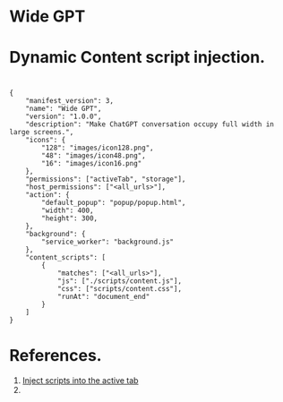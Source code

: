 # Wide GPT


# Dynamic Content script injection.

#

```
{
	"manifest_version": 3,
	"name": "Wide GPT",
	"version": "1.0.0",
	"description": "Make ChatGPT conversation occupy full width in large screens.",
	"icons": {
		"128": "images/icon128.png",
		"48": "images/icon48.png",
		"16": "images/icon16.png"
	},
	"permissions": ["activeTab", "storage"],
	"host_permissions": ["<all_urls>"],
	"action": {
		"default_popup": "popup/popup.html",
		"width": 400,
		"height": 300,
	},
	"background": {
		"service_worker": "background.js"
	},
	"content_scripts": [
		{
			"matches": ["<all_urls>"],
			"js": ["./scripts/content.js"],
			"css": ["scripts/content.css"],
			"runAt": "document_end"
		}
	]
}
```

# References.
1. [Inject scripts into the active tab](https://developer.chrome.com/docs/extensions/mv3/getstarted/tut-focus-mode/)
2. 
